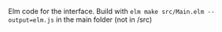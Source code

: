Elm code for the interface. Build with `elm make src/Main.elm --output=elm.js` in the main folder (not in /src)
